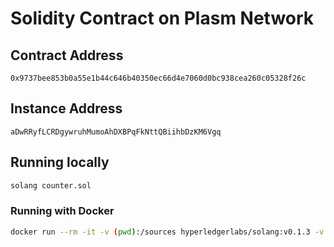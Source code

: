 # Solidity Contract on Plasm Network

## Contract Address

`0x9737bee853b0a55e1b44c646b40350ec66d4e7060d0bc938cea260c05328f26c`

## Instance Address

`aDwRRyfLCRDgywruhMumoAhDXBPqFkNttQBiihbDzKM6Vgq`

## Running locally

```sh
solang counter.sol
```

### Running with Docker

```sh
docker run --rm -it -v (pwd):/sources hyperledgerlabs/solang:v0.1.3 -v -o /sources /sources/counter.sol
```
